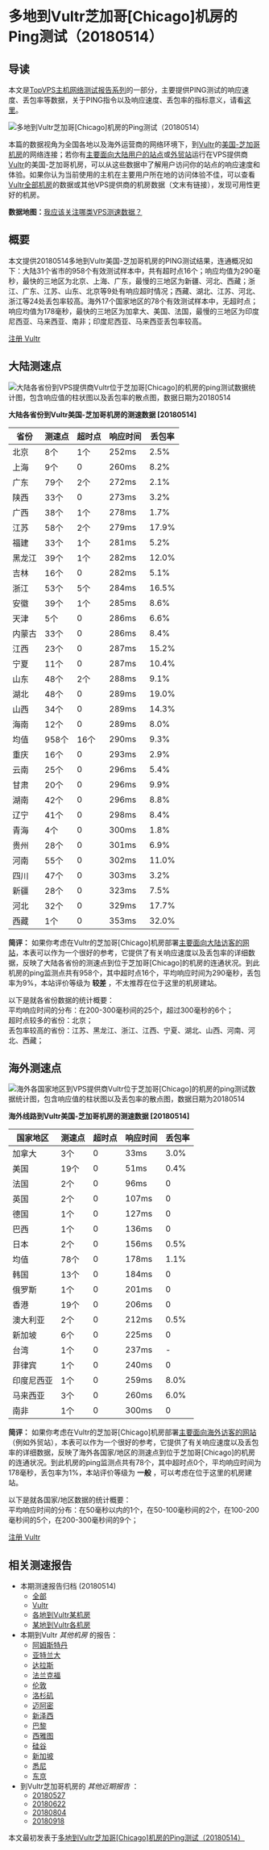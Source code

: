 #  多地到Vultr芝加哥[Chicago]机房的Ping测试（20180514） 

## 导读

本文是[TopVPS主机网络测试报告系列](https://vps123.top/pingtest)的一部分，主要提供PING测试的响应速度、丢包率等数据，关于PING指令以及响应速度、丢包率的指标意义，请看[这里](https://vps123.top/what-is-ping.html)。

![多地到Vultr芝加哥\[Chicago\]机房的Ping测试（20180514）](/images/thumbnails/to_vultr_Chicago.png)

本篇的数据视角为全国各地以及海外运营商的网络环境下，到[Vultr](https://vps123.top/go/vultr)的[美国-芝加哥机房](https://vps123.top/vultr-facilities.html#chicago)的网络连接；若你有[主要面向大陆用户的站点](https://vps123.top/website-for-mainland-users.html)或[外贸站](https://vps123.top/website-for-internation-trade.html)运行在VPS提供商[Vultr](https://vps123.top/go/vultr)的美国-芝加哥机房，可以从这些数据中了解用户访问你的站点的响应速度和体验。如果你认为当前使用的主机在主要用户所在地的访问体验不佳，可以查看[Vultr全部机房](/vultr/isp/china/20180514-vultr-isp-china.md)的数据或其他VPS提供商的机房数据（文末有链接），发现可用性更好的机房。

**数据地图：**[我应该关注哪类VPS测速数据？](https://vps123.top/find-pingtest-data-you-need.html)

## 概要

本文提供20180514多地到Vultr美国-芝加哥机房的PING测试结果，连通概况如下：大陆31个省市的958个有效测试样本中，共有超时点16个；响应均值为290毫秒，最快的三地区为北京、上海、广东，最慢的三地区为新疆、河北、西藏；浙江、广东、江苏、山东、北京等9处有响应超时情况；西藏、湖北、江苏、河北、浙江等24处丢包率较高。海外17个国家地区的78个有效测试样本中，无超时点；响应均值为178毫秒，最快的三地区为加拿大、美国、法国，最慢的三地区为印度尼西亚、马来西亚、南非；印度尼西亚、马来西亚丢包率较高。

[注册 Vultr](https://vps123.top/go/vultr/_btn1)

## 大陆测速点

![大陆各省份到VPS提供商Vultr位于芝加哥\[Chicago\]的机房的ping测试数据统计图，包含响应值的柱状图以及丢包率的散点图，数据日期为20180514](/images/pingtests/vultr_20180514/plot_idc_vultr_usa-chicago_20180514_mainland.png)

**大陆各省份到Vultr美国-芝加哥机房的测速数据 [20180514]**

省份 | 测速点 | 超时点 | 响应时间 | 丢包率  
---|---|---|---|---  
北京 | 8个 | 1个 | 252ms | 2.5%  
上海 | 9个 | 0 | 260ms | 8.2%  
广东 | 79个 | 2个 | 272ms | 2.1%  
陕西 | 33个 | 0 | 273ms | 3.2%  
广西 | 38个 | 1个 | 278ms | 1.7%  
江苏 | 58个 | 2个 | 279ms | 17.9%  
福建 | 33个 | 1个 | 281ms | 5.2%  
黑龙江 | 39个 | 1个 | 282ms | 12.0%  
吉林 | 16个 | 0 | 282ms | 5.1%  
浙江 | 53个 | 5个 | 284ms | 16.5%  
安徽 | 39个 | 1个 | 285ms | 8.6%  
天津 | 5个 | 0 | 286ms | 6.6%  
内蒙古 | 33个 | 0 | 286ms | 8.4%  
江西 | 23个 | 0 | 287ms | 15.2%  
宁夏 | 11个 | 0 | 287ms | 10.4%  
山东 | 48个 | 2个 | 288ms | 9.1%  
湖北 | 48个 | 0 | 289ms | 19.0%  
山西 | 34个 | 0 | 289ms | 14.3%  
海南 | 12个 | 0 | 289ms | 8.0%  
均值 | 958个 | 16个 | 290ms | 9.3%  
重庆 | 16个 | 0 | 293ms | 2.9%  
云南 | 25个 | 0 | 296ms | 5.4%  
甘肃 | 20个 | 0 | 296ms | 9.9%  
湖南 | 42个 | 0 | 296ms | 8.8%  
辽宁 | 41个 | 0 | 298ms | 8.4%  
青海 | 4个 | 0 | 300ms | 1.8%  
贵州 | 28个 | 0 | 301ms | 6.9%  
河南 | 55个 | 0 | 302ms | 11.0%  
四川 | 47个 | 0 | 303ms | 3.2%  
新疆 | 28个 | 0 | 323ms | 7.5%  
河北 | 32个 | 0 | 329ms | 17.7%  
西藏 | 1个 | 0 | 353ms | 32.0%  
  
**简评：** 如果你考虑在Vultr的芝加哥[Chicago]机房部署[主要面向大陆访客的网站](website-for-mainland-users.html)，本表可以作为一个很好的参考，它提供了有关响应速度以及丢包率的详细数据，反映了大陆各省份的测速点到位于芝加哥[Chicago]的机房的连通状况。到此机房的ping监测点共有958个，其中超时点16个，平均响应时间为290毫秒，丢包率为9%，本站评价等级为 **较差** ，不太推荐在位于这里的机房建站。

以下是就各省份数据的统计概要：  
平均响应时间的分布：在200-300毫秒间的25个，超过300毫秒的6个；  
超时点较多的省份：北京；  
丢包率较高的省份：江苏、黑龙江、浙江、江西、宁夏、湖北、山西、河南、河北、西藏；

## 海外测速点

![海外各国家地区到VPS提供商Vultr位于芝加哥\[Chicago\]的机房的ping测试数据统计图，包含响应值的柱状图以及丢包率的散点图，数据日期为20180514](/images/pingtests/vultr_20180514/plot_idc_vultr_usa-chicago_20180514_overseas.png)

**海外线路到Vultr美国-芝加哥机房的测速数据 [20180514]**

国家地区 | 测速点 | 超时点 | 响应时间 | 丢包率  
---|---|---|---|---  
加拿大 | 3个 | 0 | 33ms | 3.0%  
美国 | 19个 | 0 | 51ms | 0.4%  
法国 | 2个 | 0 | 96ms | 0  
英国 | 2个 | 0 | 107ms | 0  
德国 | 1个 | 0 | 127ms | 0  
巴西 | 1个 | 0 | 136ms | 0  
日本 | 2个 | 0 | 156ms | 0.5%  
均值 | 78个 | 0 | 178ms | 1.1%  
韩国 | 13个 | 0 | 184ms | 0  
俄罗斯 | 1个 | 0 | 201ms | 0  
香港 | 19个 | 0 | 206ms | 0  
澳大利亚 | 2个 | 0 | 212ms | 0.5%  
新加坡 | 6个 | 0 | 225ms | 0  
台湾 | 1个 | 0 | 237ms | -  
菲律宾 | 1个 | 0 | 240ms | 0  
印度尼西亚 | 1个 | 0 | 259ms | 8.0%  
马来西亚 | 3个 | 0 | 260ms | 6.0%  
南非 | 1个 | 0 | 300ms | 0  
  
**简评：** 如果你考虑在Vultr的芝加哥[Chicago]机房部署[主要面向海外访客的网站](https://vps123.top/website-for-internation-trade.html)（例如外贸站），本表可以作为一个很好的参考，它提供了有关响应速度以及丢包率的详细数据，反映了海外各国家/地区的测速点到位于芝加哥[Chicago]的机房的连通状况。到此机房的ping监测点共有78个，其中超时点0个，平均响应时间为178毫秒，丢包率为1%，本站评价等级为 **一般** ，可以考虑在位于这里的机房建站。

以下是就各国家/地区数据的统计概要：  
平均响应时间的分布：在50毫秒以内的1个，在50-100毫秒间的2个，在100-200毫秒间的5个，在200-300毫秒间的9个；

[注册 Vultr](https://vps123.top/go/vultr/_btn2)

## 相关测速报告

  * 本期测速报告归档 (20180514) 
    * [全部](https://vps123.top/pingtests/20180514 "本期各VPS提供商全部测速报告")
    * [Vultr](https://vps123.top/pingtests/idc-vultr/20180514 "本期Vultr的全部测速报告")
    * [各地到Vultr某机房](https://vps123.top/pingtests/idc-vultr/isp-global/20180514 "以Vultr某机房为关注对象的视角，横向比较大陆各省份、海外各国家地区")
    * [某地到Vultr各机房](https://vps123.top/pingtests/idc-vultr/facility-all/20180514 "以大陆某省份为关注对象的视角，横向比较Vultr各机房")
  * 本期到Vultr _其他机房_ 的报告： 
    * [阿姆斯特丹](/vultr/idc/amsterdam/20180514-vultr-idc-amsterdam.md "多地到Vultr阿姆斯特丹机房的Ping测试 20180514")
    * [亚特兰大](/vultr/idc/atlanta/20180514-vultr-idc-atlanta.md "多地到Vultr亚特兰大机房的Ping测试 20180514")
    * [达拉斯](/vultr/idc/dallas/20180514-vultr-idc-dallas.md "多地到Vultr达拉斯机房的Ping测试 20180514")
    * [法兰克福](/vultr/idc/frankfurt/20180514-vultr-idc-frankfurt.md "多地到Vultr法兰克福机房的Ping测试 20180514")
    * [伦敦](/vultr/idc/london/20180514-vultr-idc-london.md "多地到Vultr伦敦机房的Ping测试 20180514")
    * [洛杉矶](/vultr/idc/losangeles/20180514-vultr-idc-losangeles.md "多地到Vultr洛杉矶机房的Ping测试 20180514")
    * [迈阿密](/vultr/idc/miami/20180514-vultr-idc-miami.md "多地到Vultr迈阿密机房的Ping测试 20180514")
    * [新泽西](/vultr/idc/newjersey/20180514-vultr-idc-newjersey.md "多地到Vultr新泽西机房的Ping测试 20180514")
    * [巴黎](/vultr/idc/paris/20180514-vultr-idc-paris.md "多地到Vultr巴黎机房的Ping测试 20180514")
    * [西雅图](/vultr/idc/seattle/20180514-vultr-idc-seattle.md "多地到Vultr西雅图机房的Ping测试 20180514")
    * [硅谷](/vultr/idc/siliconvalley/20180514-vultr-idc-siliconvalley.md "多地到Vultr硅谷机房的Ping测试 20180514")
    * [新加坡](/vultr/idc/singapore/20180514-vultr-idc-singapore.md "多地到Vultr新加坡机房的Ping测试 20180514")
    * [悉尼](/vultr/idc/sydney/20180514-vultr-idc-sydney.md "多地到Vultr悉尼机房的Ping测试 20180514")
    * [东京](/vultr/idc/tokyo/20180514-vultr-idc-tokyo.md "多地到Vultr东京机房的Ping测试 20180514")
  * 到Vultr芝加哥机房的 _其他近期报告_ ： 
    * [20180527](/vultr/idc/chicago/20180527-vultr-idc-chicago.md "多地到Vultr芝加哥机房的Ping测试 20180527")
    * [20180622](/vultr/idc/chicago/20180622-vultr-idc-chicago.md "多地到Vultr芝加哥机房的Ping测试 20180622")
    * [20180804](/vultr/idc/chicago/20180804-vultr-idc-chicago.md "多地到Vultr芝加哥机房的Ping测试 20180804")
    * [20180918](/vultr/idc/chicago/20180918-vultr-idc-chicago.md "多地到Vultr芝加哥机房的Ping测试 20180918")



本文最初发表于[多地到Vultr芝加哥[Chicago]机房的Ping测试（20180514）](https://vps123.top/pingtest/20180514-vultr-idc-chicago.html)
